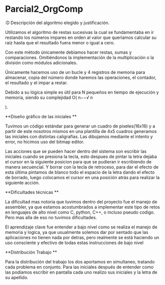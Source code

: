# Parcial2_OrgComp
:D
Descripción del algoritmo elegido y justificación. 

 
Utilizamos el algoritmo de restas sucesivas la cual se fundamentaba en ir restando los números impares en orden al valor que queríamos calcular su raíz hasta que el resultado fuera menor o igual a cero. 

Con este método únicamente debíamos hacer restas, sumas y comparaciones. Omitiéndonos la implementación de la multiplicación o la división como módulos adicionales.  

Únicamente hacemos uso de un bucle y 4 registros de memoria para almacenar, copia del número donde haremos las operaciones, el contador, el resultado y el impar a restar.  

Debido a su lógica simple es útil para N pequeños en tiempo de ejecución y memoria, siendo su complejidad O(
n−−√
n
 
). 

 

 



 

**Diseño gráfico de las iniciales **

Tuvimos un código estándar para generar un cuadro de pixeles(16x16) y a partir de este nosotros mismos en una plantilla de 4x5 cuadros generamos las iniciales con distintas caligrafías. Las dibujamos mediante el intento y error, no hicimos uso del bitmap editor. 

 
Las acciones que se pueden hacer dentro del sistema son escribir las iniciales cuando se presiona la tecla, esto despues de pintar la letra dejaba el cursor en la siguiente posicion para que se pudieran ir escribiendo de manera secuencial. Y borrar con la tecla de retroceso, para dar el efecto de esta última pintamos de blanco todo el espacio de la letra dando el efecto de borrado, luego colocamos el cursor en una posición atrás para realizar la siguiente acción. 

 

**Dificultades técnicas **

 

La dificultad mas notoria que tuvimos dentro del proyecto fue el manejo de assembler, ya que estamos acostumbrados a implementar este tipo de retos en lenguajes de alto nivel como C, python, C++, o incluso pseudo codigo. Pero mas alla de eso no tuvimos dificultades. 

 

El aprendizaje clave fue entender a bajo nivel como se realiza el manejo de memoria y logica, ya que usualmente solemos dar por sentado que las aplicaciones no tienen nada por detras, pero realmente se está haciendo un uso consciente y efectivo de todas estas instrucciones de bajo nivel 

 

**Distribución Trabajo  **

 

Para la distribución del trabajo los dos aportamos en simultaneo, tratando cada problema en conjunto. Para las iniciales después de entender como las podíamos escribir en pantalla cada uno realizo sus iniciales y la letra de su apellido. 

